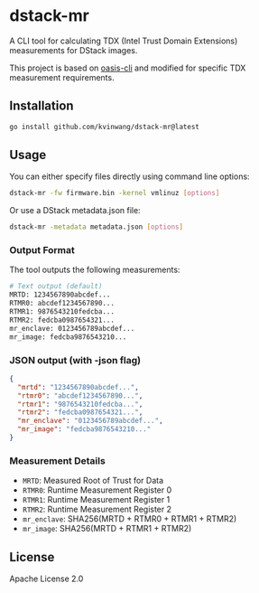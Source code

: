 # dstack-mr

A CLI tool for calculating TDX (Intel Trust Domain Extensions) measurements for DStack images.

This project is based on [oasis-cli](https://github.com/oasisprotocol/cli) and modified for specific TDX measurement requirements.

## Installation

```bash
go install github.com/kvinwang/dstack-mr@latest
```

## Usage

You can either specify files directly using command line options:
```bash
dstack-mr -fw firmware.bin -kernel vmlinuz [options]
```

Or use a DStack metadata.json file:
```bash
dstack-mr -metadata metadata.json [options]
```

### Output Format
The tool outputs the following measurements:

```bash
# Text output (default)
MRTD: 1234567890abcdef...
RTMR0: abcdef1234567890...
RTMR1: 9876543210fedcba...
RTMR2: fedcba0987654321...
mr_enclave: 0123456789abcdef...
mr_image: fedcba9876543210...
```

### JSON output (with -json flag)
```json
{
  "mrtd": "1234567890abcdef...",
  "rtmr0": "abcdef1234567890...",
  "rtmr1": "9876543210fedcba...",
  "rtmr2": "fedcba0987654321...",
  "mr_enclave": "0123456789abcdef...",
  "mr_image": "fedcba9876543210..."
}
```

### Measurement Details
- `MRTD`: Measured Root of Trust for Data
- `RTMR0`: Runtime Measurement Register 0
- `RTMR1`: Runtime Measurement Register 1
- `RTMR2`: Runtime Measurement Register 2
- `mr_enclave`: SHA256(MRTD + RTMR0 + RTMR1 + RTMR2)
- `mr_image`: SHA256(MRTD + RTMR1 + RTMR2)

## License

Apache License 2.0
